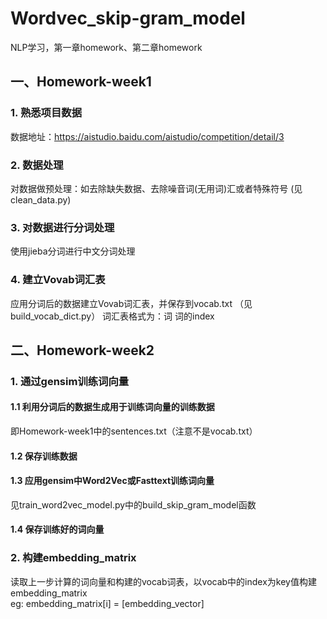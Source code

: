# Wordvec_skip-gram_model
NLP学习，第一章homework、第二章homework

## 一、Homework-week1
### 1. 熟悉项目数据
数据地址：https://aistudio.baidu.com/aistudio/competition/detail/3
### 2. 数据处理
对数据做预处理：如去除缺失数据、去除噪音词(无用词)汇或者特殊符号 (见clean_data.py)
### 3. 对数据进行分词处理
使用jieba分词进行中文分词处理
### 4. 建立Vovab词汇表
应用分词后的数据建立Vovab词汇表，并保存到vocab.txt  （见build_vocab_dict.py）
词汇表格式为：词 词的index
## 二、Homework-week2
### 1. 通过gensim训练词向量
#### 1.1 利用分词后的数据生成用于训练词向量的训练数据  
即Homework-week1中的sentences.txt（注意不是vocab.txt）
#### 1.2 保存训练数据
#### 1.3 应用gensim中Word2Vec或Fasttext训练词向量  
见train_word2vec_model.py中的build_skip_gram_model函数
#### 1.4 保存训练好的词向量
### 2. 构建embedding_matrix
读取上一步计算的词向量和构建的vocab词表，以vocab中的index为key值构建embedding_matrix  
eg: embedding_matrix[i] = [embedding_vector]

